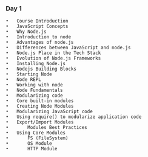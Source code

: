 ### Day 1
	•	Course Introduction
	•	JavaScript Concepts 
	•	Why Node.js 
	•	Introduction to node 
	•	Advantages of node.js
	•	Differences between JavaScript and node.js 
	•	Node.js Place in the Tech Stack
	•	Evolution of Node.js Frameworks
	•	Installing Node.js
	•	Nodejs Building Blocks
	•	Starting Node
	•	Node REPL
	•	Working with node
	•	Node Fundamentals
	•	Modularizing code
	•	Core built-in modules
	•	Creating Node Modules
	•	Modularizing JavaScript code
	•	Using require() to modularize application code
	•	Export/Import Modules
	•		Modules Best Practices
	•	Using Core Modules
	•		FS (FileSystem) 
	•		OS Module
	•		HTTP Module

	